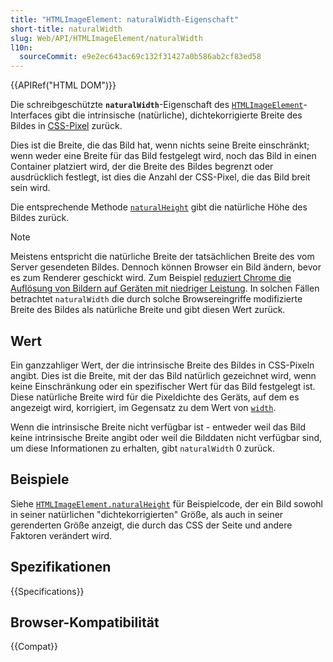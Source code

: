 ```yaml
---
title: "HTMLImageElement: naturalWidth-Eigenschaft"
short-title: naturalWidth
slug: Web/API/HTMLImageElement/naturalWidth
l10n:
  sourceCommit: e9e2ec643ac69c132f31427a0b586ab2cf83ed58
---
```


{{APIRef("HTML DOM")}}

Die schreibgeschützte **`naturalWidth`**-Eigenschaft des [`HTMLImageElement`](/de/docs/Web/API/HTMLImageElement)-Interfaces gibt die intrinsische (natürliche), dichtekorrigierte Breite des Bildes in [CSS-Pixel](/de/docs/Glossary/CSS_pixel) zurück.

Dies ist die Breite, die das Bild hat, wenn nichts seine Breite einschränkt; wenn weder eine Breite für das Bild festgelegt wird, noch das Bild in einen Container platziert wird, der die Breite des Bildes begrenzt oder ausdrücklich festlegt, ist dies die Anzahl der CSS-Pixel, die das Bild breit sein wird.

Die entsprechende Methode [`naturalHeight`](/de/docs/Web/API/HTMLImageElement/naturalHeight) gibt die natürliche Höhe des Bildes zurück.

> [!NOTE]
> Meistens entspricht die natürliche Breite der tatsächlichen Breite des vom Server gesendeten Bildes. Dennoch können Browser ein Bild ändern, bevor es zum Renderer geschickt wird. Zum Beispiel [reduziert Chrome die Auflösung von Bildern auf Geräten mit niedriger Leistung](https://crbug.com/1187043#c7). In solchen Fällen betrachtet `naturalWidth` die durch solche Browsereingriffe modifizierte Breite des Bildes als natürliche Breite und gibt diesen Wert zurück.

## Wert

Ein ganzzahliger Wert, der die intrinsische Breite des Bildes in CSS-Pixeln angibt. Dies ist die Breite, mit der das Bild natürlich gezeichnet wird, wenn keine Einschränkung oder ein spezifischer Wert für das Bild festgelegt ist. Diese natürliche Breite wird für die Pixeldichte des Geräts, auf dem es angezeigt wird, korrigiert, im Gegensatz zu dem Wert von [`width`](/de/docs/Web/API/HTMLImageElement/width).

Wenn die intrinsische Breite nicht verfügbar ist - entweder weil das Bild keine intrinsische Breite angibt oder weil die Bilddaten nicht verfügbar sind, um diese Informationen zu erhalten, gibt `naturalWidth` 0 zurück.

## Beispiele

Siehe [`HTMLImageElement.naturalHeight`](/de/docs/Web/API/HTMLImageElement/naturalHeight#examples) für Beispielcode, der ein Bild sowohl in seiner natürlichen "dichtekorrigierten" Größe, als auch in seiner gerenderten Größe anzeigt, die durch das CSS der Seite und andere Faktoren verändert wird.

## Spezifikationen

{{Specifications}}

## Browser-Kompatibilität

{{Compat}}
